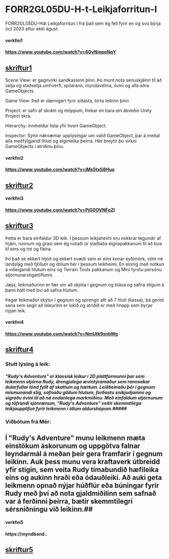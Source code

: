 # FORR2GL05DU-H-t-Leikjaforritun-I
FORR2GL05DU-Hát Leikjaforritun I frá það sem ég fell fyrir en og svo býrja óct 2023 aftur ekki águst.
#### verkfni1
#### https://www.youtube.com/watch?v=6GvNiopeNqY
## [skriftur1](skriftur_v1)
Scene View: er gagnvirki sandkassinn þinn. Þú munt nota senuskjáinn til að velja og staðsetja umhverfi, spilarann, myndavélina, óvini og alla aðra GameObjects.

Game View: Það er dæmigert fyrir síðasta, birta leikinn þinn.

Project: er safn af skrám og möppum, frekar en bara ein ákveðin Unity Project skrá.

Hierarchy: inniheldur lista yfir hvert GameObject.

Inspector: Sýnir nákvæmar upplýsingar um valið GameObject, þar á meðal alla meðfylgjandi íhluti og eiginleika þeirra. Hér breytir þú virkni GameObjects í atriðinu þínu.



#### verkfni2
#### https://www.youtube.com/watch?v=jMs5txS8Huo
## [skriftur2](skriftur_v2)



#### verkfni3
#### https://www.youtube.com/watch?v=PjG0OVNFoZI
## [skriftur3](skriftur_v3)
Þetta er bara einfaldur 3D leik. Í þessum leikjaheimi eru nokkrar tegundir af trjám, runnum og grasi sem ég notaði úr staðlaða eignapakkanum til að búa til eins og tré og fleira.

Þó það sé ekkert hljóð og ekkert svæði sem er eins konar eyðimörk, vötn né landslag með fjöllum og dölum hér í þessum leikheimi. En einnig með notkun á viðeigandi hlutum eins og Terrain Tools pakkanum og Mini fyrstu persónu stjórnunarstigatöflunni.

Jæja, leikmaðurinn er fær um að skjóta í gegnum og blása og safna stigum á þann hátt með því að safna hlutum.

Þegar leikmaður skýtur í gegnum og sprengir allt að 7 hluti (kassa), þá gerist sena sem segir að leikurinn er lokið og atriðið er með hnapp sem byrjar nýjan leik.



#### verkfni4
#### https://www.youtube.com/watch?v=NmUtk9snbWg
## [skriftur4](skriftur_v4)
#### 
### Stutt lýsing á leik:
##### "Rudy's Adventure" er klassísk leikur í 2D plattformunni þar sem leikmenn stjórna Rudy, drengjalega ævintýramaður sem rannsakar dularfullar lönd fyllt af skattum og hættum. Leiðbeinaðu þér í gegnum mismunandi stig, safnaðu gildum hlutum, forðastu sníkjudjammi og sigraðu óvini til að ná endanlega markmiðinu. Með einfaldum stjórnunum og töfrandi sjónrænum, "Rudy's Adventure" veitir skemmtilega leikjaupplifun fyrir leikmenn í öllum aldurshópum.#####

### Viðbótum frá Mér:
## Í "Rudy's Adventure" munu leikmenn mæta einstökum áskorunum og uppgötva falnar leyndarmál á meðan þeir gera framfarir í gegnum leikinn. Auk þess munu vera kraftaverk útbreidd yfir stigin, sem veita Rudy tímabundið hæfileika eins og aukinn hraði eða ódauðleiki. Að auki geta leikmenn opnað nýjar húðflúr eða búningar fyrir Rudy með því að nota gjaldmiðilinn sem safnað var á ferðinni þeirra, bætir skemmtilegri sérsniðningu við leikinn.##




#### verkfni5
#### https://myndband..
## [skriftur5](skriftur_v5)

